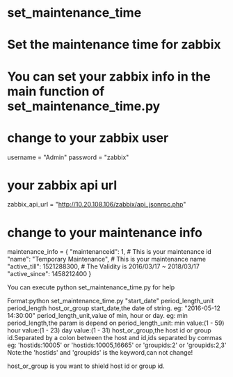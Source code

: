 # set_maintenance_time
# Set the maintenance time for zabbix

# You can set your zabbix info in the main function of set_maintenance_time.py


# change to your zabbix user
username = "Admin"
password = "zabbix"

# your zabbix api url
zabbix_api_url = "http://10.20.108.106/zabbix/api_jsonrpc.php"

# change to your maintenance info
maintenance_info = {
        "maintenanceid": 1,     	# This is your maintenance id
        "name": "Temporary Maintenance",     # This is your maintenance name
        "active_till": 1521288300,           # The Validity is 2016/03/17 ~ 2018/03/17
        "active_since": 1458212400
    }
    
You can execute python set_maintenance_time.py for help


Format:python set_maintenance_time.py "start_date" period_length_unit period_length host_or_group
start_date,the date of string.                  eg: "2016-05-12 14:30:00"
period_length_unit,value of min, hour or day.   eg: min
period_length,the param is depend on period_length_unit:
min                                       value:(1 - 59)
hour                                      value:(1 - 23)
day                                       value:(1 - 31)
host_or_group,the host id or group id.Separated by a colon between the host and id,ids separated by commas
eg: 'hostids:10005' or 'hostids:10005,16665' or 'groupids:2' or 'groupids:2,3'
Note:the 'hostids' and 'groupids' is the keyword,can not change!

host_or_group is you want to shield host id or group id.


